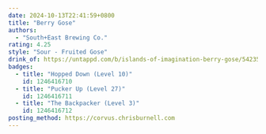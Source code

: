 ```yaml
---
date: 2024-10-13T22:41:59+0800
title: "Berry Gose"
authors:
  - "South+East Brewing Co."
rating: 4.25
style: "Sour - Fruited Gose"
drink_of: https://untappd.com/b/islands-of-imagination-berry-gose/5423533
badges:
  - title: "Hopped Down (Level 10)"
    id: 1246416710
  - title: "Pucker Up (Level 27)"
    id: 1246416711
  - title: "The Backpacker (Level 3)"
    id: 1246416712
posting_method: https://corvus.chrisburnell.com
---
```

